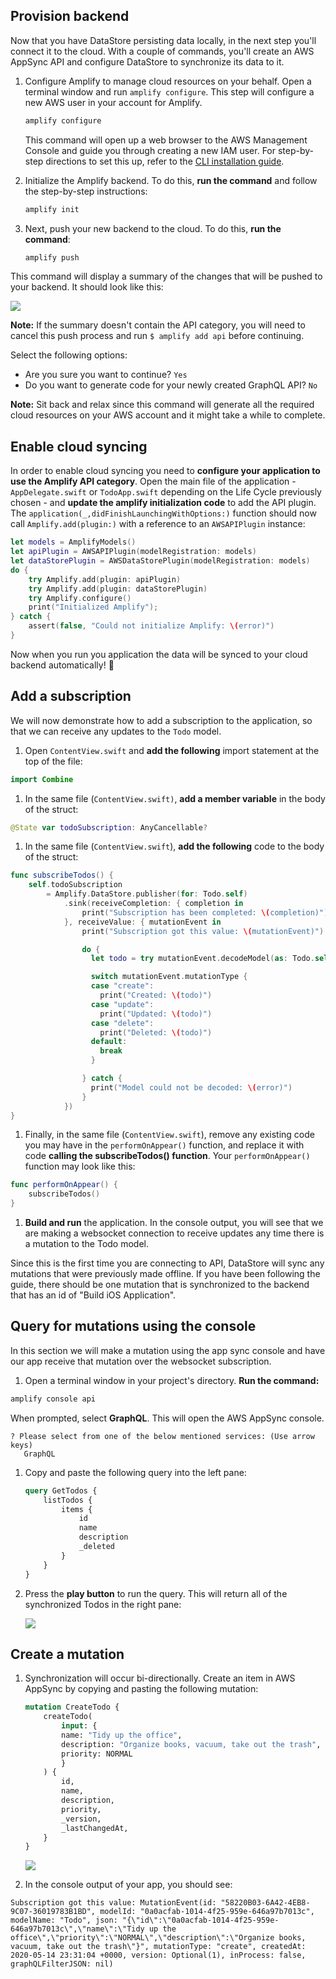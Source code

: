 ## Provision backend

Now that you have DataStore persisting data locally, in the next step you'll connect it to the cloud. With a couple of commands, you'll create an AWS AppSync API and configure DataStore to synchronize its data to it.

1. Configure Amplify to manage cloud resources on your behalf. Open a terminal window and run `amplify configure`. This step will configure a new AWS user in your account for Amplify.

    ```bash
    amplify configure
    ```

   This command will open up a web browser to the AWS Management Console and guide you through creating a new IAM user. For step-by-step directions to set this up, refer to the [CLI installation guide](~/cli/start/install.md).

1. Initialize the Amplify backend. To do this, **run the command** and follow the step-by-step instructions:

    ```bash
    amplify init
    ```

1. Next, push your new backend to the cloud. To do this, **run the command**:

    ```bash
    amplify push
    ```
  
  This command will display a summary of the changes that will be pushed to your backend. It should look like this:

  ![](~/images/lib/getting-started/ios/amplify-push-api-summary.png)

  <amplify-callout>

  **Note:** If the summary doesn't contain the API category, you will need to cancel this push process and run `$ amplify add api` before continuing.

  </amplify-callout>

  Select the following options:
  
  - Are you sure you want to continue? `Yes`
  - Do you want to generate code for your newly created GraphQL API? `No`

  <amplify-callout>
    
  **Note:** Sit back and relax since this command will generate all the required cloud resources on your AWS account and it might take a while to complete.
  
  </amplify-callout>

## Enable cloud syncing

In order to enable cloud syncing you need to **configure your application to use the Amplify API category**. Open the main file of the application - `AppDelegate.swift` or `TodoApp.swift` depending on the Life Cycle previously chosen - and **update the amplify initialization code** to add the API plugin. The `application(_,didFinishLaunchingWithOptions:)` function should now call `Amplify.add(plugin:)` with a reference to an `AWSAPIPlugin` instance:
  
```swift
let models = AmplifyModels()
let apiPlugin = AWSAPIPlugin(modelRegistration: models)
let dataStorePlugin = AWSDataStorePlugin(modelRegistration: models)
do {
    try Amplify.add(plugin: apiPlugin)
    try Amplify.add(plugin: dataStorePlugin)
    try Amplify.configure()
    print("Initialized Amplify");
} catch {
    assert(false, "Could not initialize Amplify: \(error)")
}
```

Now when you run you application the data will be synced to your cloud backend automatically! 🎉

## Add a subscription

We will now demonstrate how to add a subscription to the application, so that we can receive any updates to the `Todo` model.

1. Open `ContentView.swift` and **add the following** import statement at the top of the file:
  ```swift
  import Combine
  ```

1. In the same file (`ContentView.swift)`, **add a member variable** in the body of the struct:
  ```swift
  @State var todoSubscription: AnyCancellable?
  ```

1. In the same file (`ContentView.swift`), **add the following** code to the body of the struct:
  ```swift
  func subscribeTodos() {
      self.todoSubscription
          = Amplify.DataStore.publisher(for: Todo.self)
              .sink(receiveCompletion: { completion in
                  print("Subscription has been completed: \(completion)")
              }, receiveValue: { mutationEvent in
                  print("Subscription got this value: \(mutationEvent)")

                  do {
                    let todo = try mutationEvent.decodeModel(as: Todo.self)

                    switch mutationEvent.mutationType {
                    case "create":
                      print("Created: \(todo)")
                    case "update":
                      print("Updated: \(todo)")
                    case "delete":
                      print("Deleted: \(todo)")
                    default:
                      break
                    }

                  } catch {
                    print("Model could not be decoded: \(error)")
                  }
              })
  }
  ```

1. Finally, in the same file (`ContentView.swift`), remove any existing code you may have in the `performOnAppear()` function, and replace it with code **calling the subscribeTodos() function**. Your `performOnAppear()` function may look like this:
  ```swift
  func performOnAppear() {
      subscribeTodos()
  }
  ```

1. **Build and run** the application. In the console output, you will see that we are making a websocket connection to receive updates any time there is a mutation to the Todo model.

Since this is the first time you are connecting to API, DataStore will sync any mutations that were previously made offline. If you have been following the guide, there should be one mutation that is synchronized to the backend that has an id of "Build iOS Application".

## Query for mutations using the console

In this section we will make a mutation using the app sync console and have our app receive that mutation over the websocket subscription.

1. Open a terminal window in your project's directory. **Run the command:**
  ```bash
  amplify console api
  ```
  
  When prompted, select **GraphQL**. This will open the AWS AppSync console.
   ```Console
   ? Please select from one of the below mentioned services: (Use arrow keys)
      GraphQL 
   ```

1. Copy and paste the following query into the left pane:

    ```graphql
    query GetTodos {
        listTodos {
            items {
                id
                name
                description
                _deleted
            }
        }
    }
    ```

1. Press the **play button** to run the query. This will return all of the synchronized Todos in the right pane:

    ![](~/images/lib/getting-started/ios/set-up-ios-appsync-query.png)

## Create a mutation

1. Synchronization will occur bi-directionally. Create an item in AWS AppSync by copying and pasting the following mutation:

    ```graphql
    mutation CreateTodo {
        createTodo(
            input: {
            name: "Tidy up the office",
            description: "Organize books, vacuum, take out the trash",
            priority: NORMAL
            }
        ) {
            id,
            name,
            description,
            priority,
            _version,
            _lastChangedAt,
        }
    }
    ```

    ![](~/images/lib/getting-started/ios/set-up-ios-appsync-create.png)

1. In the console output of your app, you should see:

  ```console
  Subscription got this value: MutationEvent(id: "58220B03-6A42-4EB8-9C07-36019783B1BD", modelId: "0a0acfab-1014-4f25-959e-646a97b7013c", modelName: "Todo", json: "{\"id\":\"0a0acfab-1014-4f25-959e-646a97b7013c\",\"name\":\"Tidy up the office\",\"priority\":\"NORMAL\",\"description\":\"Organize books, vacuum, take out the trash\"}", mutationType: "create", createdAt: 2020-05-14 23:31:04 +0000, version: Optional(1), inProcess: false, graphQLFilterJSON: nil)
  ```
